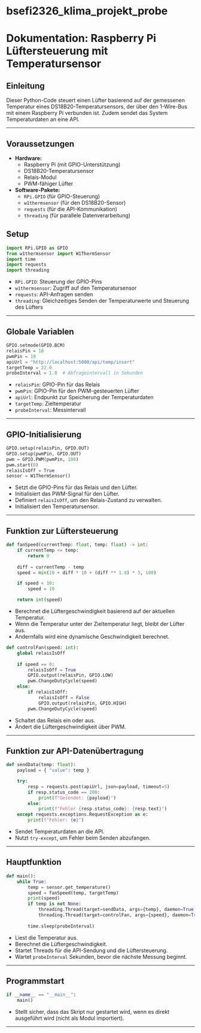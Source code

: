 # bsefi2326_klima_projekt_probe
 
# Dokumentation: Raspberry Pi Lüftersteuerung mit Temperatursensor

## Einleitung
Dieser Python-Code steuert einen Lüfter basierend auf der gemessenen Temperatur eines DS18B20-Temperatursensors, der über den 1-Wire-Bus mit einem Raspberry Pi verbunden ist. Zudem sendet das System Temperaturdaten an eine API.

---

## Voraussetzungen
- **Hardware:**
  - Raspberry Pi (mit GPIO-Unterstützung)
  - DS18B20-Temperatursensor
  - Relais-Modul
  - PWM-fähiger Lüfter
- **Software-Pakete:**
  - `RPi.GPIO` (für GPIO-Steuerung)
  - `w1thermsensor` (für den DS18B20-Sensor)
  - `requests` (für die API-Kommunikation)
  - `threading` (für parallele Datenverarbeitung)


## Setup
```python
import RPi.GPIO as GPIO
from w1thermsensor import W1ThermSensor
import time
import requests
import threading
```
- `RPi.GPIO`: Steuerung der GPIO-Pins
- `w1thermsensor`: Zugriff auf den Temperatursensor
- `requests`: API-Anfragen senden
- `threading`: Gleichzeitiges Senden der Temperaturwerte und Steuerung des Lüfters

---

## Globale Variablen
```python
GPIO.setmode(GPIO.BCM)
relaisPin = 18
pwmPin = 19
apiUrl = "http://localhost:5000/api/temp/insert"
targetTemp = 22.0
probeInterval = 1.0  # Abfrageintervall in Sekunden
```
- `relaisPin`: GPIO-Pin für das Relais
- `pwmPin`: GPIO-Pin für den PWM-gesteuerten Lüfter
- `apiUrl`: Endpunkt zur Speicherung der Temperaturdaten
- `targetTemp`: Zieltemperatur
- `probeInterval`: Messintervall

---

## GPIO-Initialisierung
```python
GPIO.setup(relaisPin, GPIO.OUT)
GPIO.setup(pwmPin, GPIO.OUT)
pwm = GPIO.PWM(pwmPin, 100)
pwm.start(0)
relaisIsOff = True
sensor = W1ThermSensor()
```
- Setzt die GPIO-Pins für das Relais und den Lüfter.
- Initialisiert das PWM-Signal für den Lüfter.
- Definiert `relaisIsOff`, um den Relais-Zustand zu verwalten.
- Initialisiert den Temperatursensor.

---

## Funktion zur Lüftersteuerung
```python
def fanSpeed(currentTemp: float, temp: float) -> int:
    if currentTemp <= temp:
        return 0
    
    diff = currentTemp - temp
    speed = min(10 + diff * 10 + (diff ** 1.8) * 3, 100)

    if speed < 10:
        speed = 10

    return int(speed)
```
- Berechnet die Lüftergeschwindigkeit basierend auf der aktuellen Temperatur.
- Wenn die Temperatur unter der Zieltemperatur liegt, bleibt der Lüfter aus.
- Andernfalls wird eine dynamische Geschwindigkeit berechnet.


```python
def controlFan(speed: int):
    global relaisIsOff
    
    if speed == 0:
        relaisIsOff = True
        GPIO.output(relaisPin, GPIO.LOW)
        pwm.ChangeDutyCycle(speed)
    else:
        if relaisIsOff:
            relaisIsOff = False
            GPIO.output(relaisPin, GPIO.HIGH)
        pwm.ChangeDutyCycle(speed)
```
- Schaltet das Relais ein oder aus.
- Ändert die Lüftergeschwindigkeit über PWM.

---

## Funktion zur API-Datenübertragung
```python
def sendData(temp: float):
    payload = { "value": temp }

    try:
        resp = requests.post(apiUrl, json=payload, timeout=5)
        if resp.status_code == 200:
            print(f"Gesendet: {payload}")
        else:
            print(f"Fehler {resp.status_code}: {resp.text}")
    except requests.exceptions.RequestException as e:
        print(f"Fehler: {e}")
```
- Sendet Temperaturdaten an die API.
- Nutzt `try-except`, um Fehler beim Senden abzufangen.

---

## Hauptfunktion
```python
def main():
    while True:
        temp = sensor.get_temperature()
        speed = fanSpeed(temp, targetTemp)
        print(speed)
        if temp is not None:
            threading.Thread(target=sendData, args={temp}, daemon=True).start()
            threading.Thread(target=controlFan, args={speed}, daemon=True).start()
        
        time.sleep(probeInterval)
```
- Liest die Temperatur aus.
- Berechnet die Lüftergeschwindigkeit.
- Startet Threads für die API-Sendung und die Lüftersteuerung.
- Wartet `probeInterval` Sekunden, bevor die nächste Messung beginnt.

---

## Programmstart
```python
if __name__ == "__main__":
    main()
```
- Stellt sicher, dass das Skript nur gestartet wird, wenn es direkt ausgeführt wird (nicht als Modul importiert).

---
